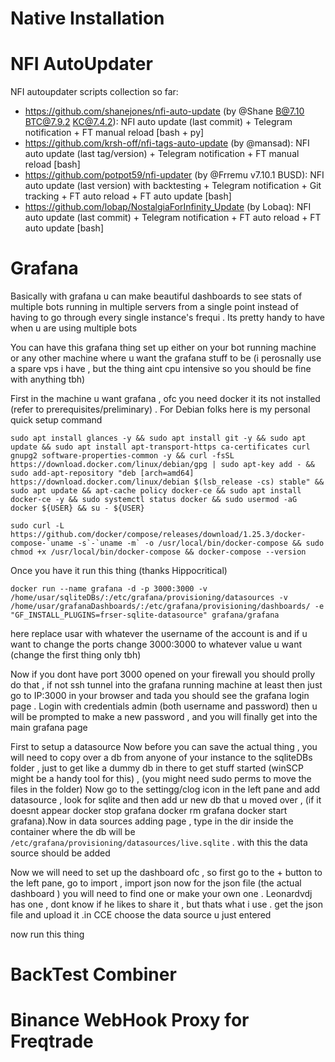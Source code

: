 # Native Installation

# NFI AutoUpdater

NFI autoupdater scripts collection so far:
- https://github.com/shanejones/nfi-auto-update (by @Shane B@7.10 BTC@7.9.2 KC@7.4.2): NFI auto update (last commit) + Telegram notification + FT manual reload [bash + py]
- https://github.com/krsh-off/nfi-tags-auto-update (by @mansad):  NFI auto update  (last tag/version) + Telegram notification + FT manual reload [bash]
- https://github.com/potpot59/nfi-updater (by @Frremu v7.10.1 BUSD): NFI auto update  (last version) with backtesting + Telegram notification + Git tracking + FT auto reload + FT auto update [bash]
- https://github.com/lobap/NostalgiaForInfinity_Update (by Lobaq): NFI auto update (last commit) + Telegram notification + FT auto reload + FT auto update [bash]

# Grafana

Basically with grafana u can make beautiful dashboards to see stats of multiple bots running in multiple servers from a single point instead of having to go through every single instance's frequi . Its pretty handy to have when u are using multiple bots

You can have this grafana thing set up either on your bot running machine or any other machine where u want the grafana stuff to be (i perosnally use a spare vps i have , but the thing aint cpu intensive so you should be fine with anything tbh)

First in the machine u want grafana , ofc you need docker it its not installed (refer to prerequisites/preliminary) .
For Debian folks here is my personal quick setup command
```
sudo apt install glances -y && sudo apt install git -y && sudo apt update && sudo apt install apt-transport-https ca-certificates curl gnupg2 software-properties-common -y && curl -fsSL https://download.docker.com/linux/debian/gpg | sudo apt-key add - && sudo add-apt-repository "deb [arch=amd64] https://download.docker.com/linux/debian $(lsb_release -cs) stable" && sudo apt update && apt-cache policy docker-ce && sudo apt install docker-ce -y && sudo systemctl status docker && sudo usermod -aG docker ${USER} && su - ${USER}
```

```
sudo curl -L https://github.com/docker/compose/releases/download/1.25.3/docker-compose-`uname -s`-`uname -m` -o /usr/local/bin/docker-compose && sudo chmod +x /usr/local/bin/docker-compose && docker-compose --version
```

Once you have it run this thing (thanks Hippocritical)
```
docker run --name grafana -d -p 3000:3000 -v /home/usar/sqliteDBs/:/etc/grafana/provisioning/datasources -v /home/usar/grafanaDashboards/:/etc/grafana/provisioning/dashboards/ -e "GF_INSTALL_PLUGINS=frser-sqlite-datasource" grafana/grafana
```
here replace usar with whatever the username of the account is and  if u want to change the ports change 3000:3000 to whatever value u want (change the first thing only tbh)

Now if you dont have port 3000 opened on your firewall you should prolly do that , if not ssh tunnel into the grafana running machine at least
then just go to IP:3000 in your browser and tada you should see the grafana login page . Login with credentials admin (both username and password) then u will be prompted to make a new password , and you will finally get into the main grafana page

First to setup a datasource
Now before you can save the actual thing , you will need to copy over a db from anyone of your instance to the sqliteDBs folder , just to get like a dummy db in there to get stuff started (winSCP might be a handy tool for this) , (you might need sudo perms to move the files in the folder)
Now go to the settingg/clog icon in the left pane and add datasource , look for sqlite and then add ur new db that u moved over , (if it doesnt appear docker stop grafana docker rm grafana docker start grafana).Now in data sources adding page , type in the dir inside the container where the db will be `/etc/grafana/provisioning/datasources/live.sqlite` . with this the data source should be added

Now we will need to set up the dashboard ofc , so first go to the + button to the left pane, go to import , import json 
now for the json file (the actual dashboard ) you will need to find one or make your own one . Leonardvdj has one , dont know if he likes to share it , but thats what i use . get the json file and upload it .in CCE choose the data source u just entered

now run this thing 


# BackTest Combiner

# Binance WebHook Proxy for Freqtrade